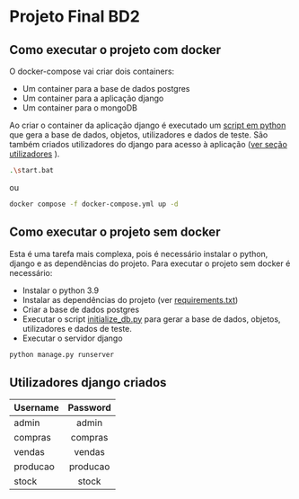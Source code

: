 # Projeto Final BD2

## Como executar o projeto com docker
O docker-compose vai criar dois containers:
- Um container para a base de dados postgres
- Um container para a aplicação django
- Um container para o mongoDB

Ao criar o container da aplicação django é executado um [script em python](initialize_db.py) que gera a base de dados, objetos, utilizadores e dados de teste.
São também criados utilizadores do django para acesso à aplicação ([ver seção utilizadores](#utilizadores-django-criados) ).

```bash
.\start.bat
```
ou
```bash
docker compose -f docker-compose.yml up -d
```

## Como executar o projeto sem docker
Esta é uma tarefa mais complexa, pois é necessário instalar o python, django e as dependências do projeto.
Para executar o projeto sem docker é necessário:
- Instalar o python 3.9
- Instalar as dependências do projeto (ver [requirements.txt](requirements.txt))
- Criar a base de dados postgres
- Executar o script [initialize_db.py](initialize_db.py) para gerar a base de dados, objetos, utilizadores e dados de teste.
- Executar o servidor django

```bash
python manage.py runserver
```


## Utilizadores django criados

| Username      |   Password    |
|---------------|:-------------:|
| admin         | admin         |
| compras       | compras       |
| vendas        | vendas        |
| producao      | producao      |
| stock         | stock         |


